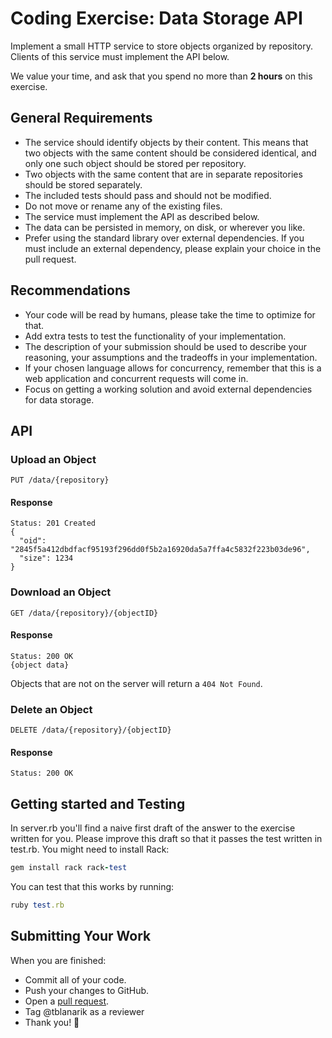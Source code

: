 # Coding Exercise: Data Storage API

Implement a small HTTP service to store objects organized by repository.
Clients of this service must implement the API below.

We value your time, and ask that you spend no more than **2 hours** on this exercise.

## General Requirements

* The service should identify objects by their content. This means that two objects with the same content should be considered identical, and only one such object should be stored per repository.
* Two objects with the same content that are in separate repositories should be stored separately.
* The included tests should pass and should not be modified.
* Do not move or rename any of the existing files.
* The service must implement the API as described below.
* The data can be persisted in memory, on disk, or wherever you like.
* Prefer using the standard library over external dependencies. If you must include an external dependency, please explain your choice in the pull request.

## Recommendations

* Your code will be read by humans, please take the time to optimize for that.
* Add extra tests to test the functionality of your implementation.
* The description of your submission should be used to describe your reasoning, your assumptions and the tradeoffs in your implementation.
* If your chosen language allows for concurrency, remember that this is a web application and concurrent requests will come in.
* Focus on getting a working solution and avoid external dependencies for data storage.

## API

### Upload an Object

```
PUT /data/{repository}
```

#### Response

```
Status: 201 Created
{
  "oid": "2845f5a412dbdfacf95193f296dd0f5b2a16920da5a7ffa4c5832f223b03de96",
  "size": 1234
}
```

### Download an Object

```
GET /data/{repository}/{objectID}
```

#### Response

```
Status: 200 OK
{object data}
```

Objects that are not on the server will return a `404 Not Found`.

### Delete an Object

```
DELETE /data/{repository}/{objectID}
```

#### Response

```
Status: 200 OK
```

## Getting started and Testing
In server.rb you'll find a naive first draft of the answer to the exercise written for you. Please improve this draft so that it passes the test written in test.rb. You might need to install Rack:

```ruby
gem install rack rack-test
```

You can test that this works by running:

```ruby
ruby test.rb
```

## Submitting Your Work
When you are finished:
- Commit all of your code.
- Push your changes to GitHub.
- Open a [pull request](https://help.github.com/articles/creating-a-pull-request/).
- Tag @tblanarik as a reviewer
- Thank you! 🎉
